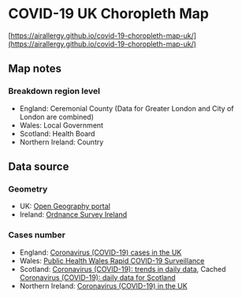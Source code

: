 # COVID-19 UK Choropleth Map

[https://airallergy.github.io/covid-19-choropleth-map-uk/](https://airallergy.github.io/covid-19-choropleth-map-uk/)

## Map notes

### Breakdown region level

* England: Ceremonial County (Data for Greater London and City of London are combined)
* Wales: Local Government
* Scotland: Health Board
* Northern Ireland: Country

## Data source

### Geometry

* UK: [Open Geography portal](http://geoportal.statistics.gov.uk)
* Ireland: [Ordnance Survey Ireland](https://data-osi.opendata.arcgis.com)

### Cases number

* England: [Coronavirus (COVID-19) cases in the UK](https://coronavirus.data.gov.uk)
* Wales: [Public Health Wales Rapid COVID-19 Surveillance](https://public.tableau.com/profile/public.health.wales.health.protection#!/vizhome/RapidCOVID-19virology-Public/Headlinesummary)
* Scotland: [Coronavirus (COVID-19): trends in daily data](https://www.gov.scot/publications/trends-in-number-of-people-in-hospital-with-confirmed-or-suspected-covid-19/), Cached [Coronavirus (COVID-19): daily data for Scotland](https://www.gov.scot/publications/coronavirus-covid-19-daily-data-for-scotland/)
* Northern Ireland: [Coronavirus (COVID-19) in the UK](https://coronavirus-staging.data.gov.uk)
